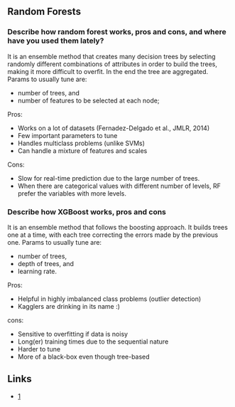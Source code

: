 ## Random Forests

### Describe how random forest works, pros and cons, and where have you used them lately?

It is an ensemble method that creates many decision trees by selecting randomly different combinations of attributes in order to build the trees, making it more difficult to overfit. In the end the tree are aggregated. Params to usually tune are:
  - number of trees, and
  - number of features to be selected at each node;

Pros:
 - Works on a lot of datasets (Fernadez-Delgado et al., JMLR, 2014)
 - Few important parameters to tune
 - Handles multiclass problems (unlike SVMs)
 - Can handle a mixture of features and scales
 
Cons:
 - Slow for real-time prediction due to the large number of trees.
 - When there are categorical values with different number of levels, RF prefer the variables with more levels.
 
 
### Describe how XGBoost works, pros and cons

It is an ensemble method that follows the boosting approach. It builds trees one at a time, with each tree correcting the errors made by the previous one. Params to usually tune are:
  - number of trees, 
  - depth of trees, and 
  - learning rate.

Pros:
- Helpful in highly imbalanced class problems (outlier detection)
- Kagglers are drinking in its name :)

cons:
- Sensitive to overfitting if data is noisy
- Long(er) training times due to the sequential nature
- Harder to tune
- More of a black-box even though tree-based

## Links

- [1](https://www.kdnuggets.com/2019/07/xgboost-random-forest-bayesian-optimisation.html)
